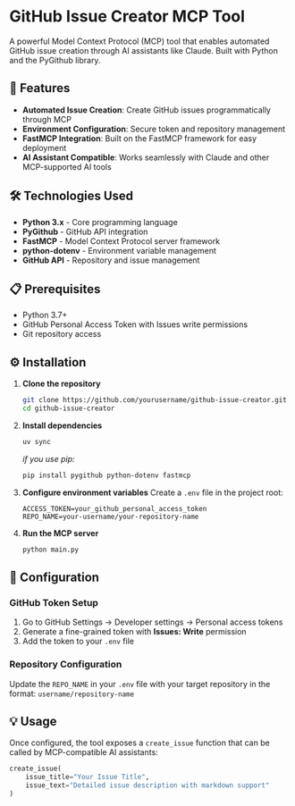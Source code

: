 # GitHub Issue Creator MCP Tool

A powerful Model Context Protocol (MCP) tool that enables automated GitHub issue creation through AI assistants like Claude. Built with Python and the PyGithub library.

## 🚀 Features

- **Automated Issue Creation**: Create GitHub issues programmatically through MCP
- **Environment Configuration**: Secure token and repository management
- **FastMCP Integration**: Built on the FastMCP framework for easy deployment
- **AI Assistant Compatible**: Works seamlessly with Claude and other MCP-supported AI tools

## 🛠️ Technologies Used

- **Python 3.x** - Core programming language
- **PyGithub** - GitHub API integration
- **FastMCP** - Model Context Protocol server framework
- **python-dotenv** - Environment variable management
- **GitHub API** - Repository and issue management

## 📋 Prerequisites

- Python 3.7+
- GitHub Personal Access Token with Issues write permissions
- Git repository access

## ⚙️ Installation

1. **Clone the repository**
   ```bash
   git clone https://github.com/yourusername/github-issue-creator.git
   cd github-issue-creator
   ```

2. **Install dependencies**
   ```bash
   uv sync
   ```
   *if you use pip:*
   ```bash
   pip install pygithub python-dotenv fastmcp
   ```

4. **Configure environment variables**
   Create a `.env` file in the project root:
   ```env
   ACCESS_TOKEN=your_github_personal_access_token
   REPO_NAME=your-username/your-repository-name
   ```

5. **Run the MCP server**
   ```bash
   python main.py
   ```

## 🔧 Configuration

### GitHub Token Setup
1. Go to GitHub Settings → Developer settings → Personal access tokens
2. Generate a fine-grained token with **Issues: Write** permission
3. Add the token to your `.env` file

### Repository Configuration
Update the `REPO_NAME` in your `.env` file with your target repository in the format: `username/repository-name`

## 💡 Usage

Once configured, the tool exposes a `create_issue` function that can be called by MCP-compatible AI assistants:

```python
create_issue(
    issue_title="Your Issue Title",
    issue_text="Detailed issue description with markdown support"
)
```
